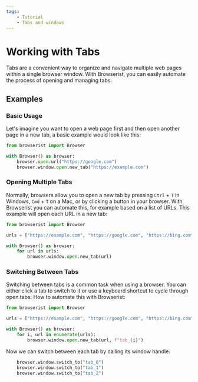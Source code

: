 ```yaml
---
tags:
    - Tutorial
    - Tabs and windows
---
```


# Working with Tabs
Tabs are a convenient way to organize and navigate multiple web pages within a single browser window. With Browserist, you can easily automate the process of opening and managing tabs.

## Examples
### Basic Usage
Let's imagine you want to open a web page first and then open another page in a new tab, a basic example would look like this:

```python linenums="1"
from browserist import Browser

with Browser() as browser:
    browser.open.url("https://google.com")
    browser.window.open.new_tab("https://example.com")
```

### Opening Multiple Tabs
Normally, browsers allow you to open a new tab by pressing `Ctrl` + `T` in Windows, `Cmd` + `T` on a Mac, or by clicking a button in your browser. With Browserist you can automate this, for example based on a list of URLs. This example will open each URL in a new tab:

```python linenums="1"
from browserist import Browser

urls = ["https://example.com", "https://google.com", "https://bing.com"]

with Browser() as browser:
    for url in urls:
        browser.window.open.new_tab(url)
```

### Switching Between Tabs
Switching between tabs is a common task when using a browser. You can either click a tab to switch to it or use a keyboard shortcut to cycle through open tabs. How to automate this with Browserist:

```python linenums="1"
from browserist import Browser

urls = ["https://example.com", "https://google.com", "https://bing.com"]

with Browser() as browser:
    for i, url in enumerate(urls):
        browser.window.open.new_tab(url, f"tab_{i}")
```

Now we can switch between each tab by calling its window handle:

```python linenums="8"
    browser.window.switch_to("tab_0")
    browser.window.switch_to("tab_1")
    browser.window.switch_to("tab_2")
```
